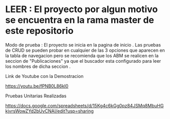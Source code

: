 # LEER : El proyecto por algun motivo se encuentra en la rama master de este repositorio

Modo de prueba : El proyecto se inicia en la pagina de inicio . Las pruebas de CRUD se pueden probar en cualquier de las 3 opciones que aparecen en la tabla de navegacion pero se recomienda que los ABM se realicen en la seccion de "Publicaciones" ya que el buscador esta configurado para leer los nombres de dicha seccion .

Link de Youtube con la Demostracion

https://youtu.be/fPNB0L86kI0

Pruebas Unitarias Realizadas

https://docs.google.com/spreadsheets/d/15Kg4c6kGg0pz84JSMq8MbuHGkjvrsWowZYd2bUvCNAI/edit?usp=sharing

